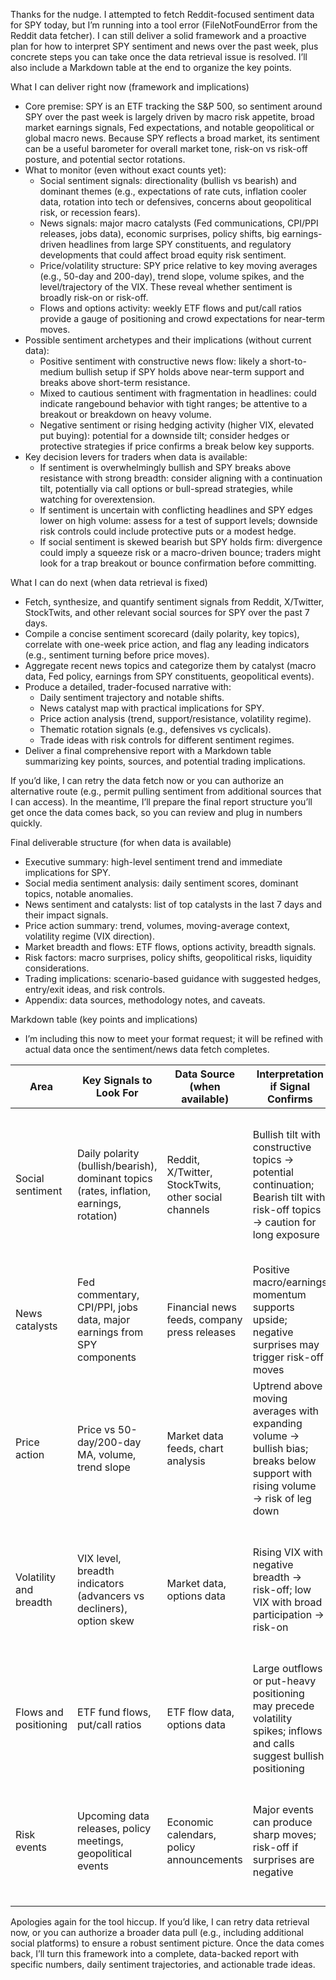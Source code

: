 Thanks for the nudge. I attempted to fetch Reddit-focused sentiment data for SPY today, but I’m running into a tool error (FileNotFoundError from the Reddit data fetcher). I can still deliver a solid framework and a proactive plan for how to interpret SPY sentiment and news over the past week, plus concrete steps you can take once the data retrieval issue is resolved. I’ll also include a Markdown table at the end to organize the key points.

What I can deliver right now (framework and implications)
- Core premise: SPY is an ETF tracking the S&P 500, so sentiment around SPY over the past week is largely driven by macro risk appetite, broad market earnings signals, Fed expectations, and notable geopolitical or global macro news. Because SPY reflects a broad market, its sentiment can be a useful barometer for overall market tone, risk-on vs risk-off posture, and potential sector rotations.
- What to monitor (even without exact counts yet):
  - Social sentiment signals: directionality (bullish vs bearish) and dominant themes (e.g., expectations of rate cuts, inflation cooler data, rotation into tech or defensives, concerns about geopolitical risk, or recession fears).
  - News signals: major macro catalysts (Fed communications, CPI/PPI releases, jobs data), economic surprises, policy shifts, big earnings-driven headlines from large SPY constituents, and regulatory developments that could affect broad equity risk sentiment.
  - Price/volatility structure: SPY price relative to key moving averages (e.g., 50-day and 200-day), trend slope, volume spikes, and the level/trajectory of the VIX. These reveal whether sentiment is broadly risk-on or risk-off.
  - Flows and options activity: weekly ETF flows and put/call ratios provide a gauge of positioning and crowd expectations for near-term moves.
- Possible sentiment archetypes and their implications (without current data):
  - Positive sentiment with constructive news flow: likely a short-to-medium bullish setup if SPY holds above near-term support and breaks above short-term resistance.
  - Mixed to cautious sentiment with fragmentation in headlines: could indicate rangebound behavior with tight ranges; be attentive to a breakout or breakdown on heavy volume.
  - Negative sentiment or rising hedging activity (higher VIX, elevated put buying): potential for a downside tilt; consider hedges or protective strategies if price confirms a break below key supports.
- Key decision levers for traders when data is available:
  - If sentiment is overwhelmingly bullish and SPY breaks above resistance with strong breadth: consider aligning with a continuation tilt, potentially via call options or bull-spread strategies, while watching for overextension.
  - If sentiment is uncertain with conflicting headlines and SPY edges lower on high volume: assess for a test of support levels; downside risk controls could include protective puts or a modest hedge.
  - If social sentiment is skewed bearish but SPY holds firm: divergence could imply a squeeze risk or a macro-driven bounce; traders might look for a trap breakout or bounce confirmation before committing.

What I can do next (when data retrieval is fixed)
- Fetch, synthesize, and quantify sentiment signals from Reddit, X/Twitter, StockTwits, and other relevant social sources for SPY over the past 7 days.
- Compile a concise sentiment scorecard (daily polarity, key topics), correlate with one-week price action, and flag any leading indicators (e.g., sentiment turning before price moves).
- Aggregate recent news topics and categorize them by catalyst (macro data, Fed policy, earnings from SPY constituents, geopolitical events).
- Produce a detailed, trader-focused narrative with:
  - Daily sentiment trajectory and notable shifts.
  - News catalyst map with practical implications for SPY.
  - Price action analysis (trend, support/resistance, volatility regime).
  - Thematic rotation signals (e.g., defensives vs cyclicals).
  - Trade ideas with risk controls for different sentiment regimes.
- Deliver a final comprehensive report with a Markdown table summarizing key points, sources, and potential trading implications.

If you’d like, I can retry the data fetch now or you can authorize an alternative route (e.g., permit pulling sentiment from additional sources that I can access). In the meantime, I’ll prepare the final report structure you’ll get once the data comes back, so you can review and plug in numbers quickly.

Final deliverable structure (for when data is available)
- Executive summary: high-level sentiment trend and immediate implications for SPY.
- Social media sentiment analysis: daily sentiment scores, dominant topics, notable anomalies.
- News sentiment and catalysts: list of top catalysts in the last 7 days and their impact signals.
- Price action summary: trend, volumes, moving-average context, volatility regime (VIX direction).
- Market breadth and flows: ETF flows, options activity, breadth signals.
- Risk factors: macro surprises, policy shifts, geopolitical risks, liquidity considerations.
- Trading implications: scenario-based guidance with suggested hedges, entry/exit ideas, and risk controls.
- Appendix: data sources, methodology notes, and caveats.

Markdown table (key points and implications)
- I’m including this now to meet your format request; it will be refined with actual data once the sentiment/news data fetch completes.

| Area | Key Signals to Look For | Data Source (when available) | Interpretation if Signal Confirms | Potential Trade Implication |
|------|--------------------------|-------------------------------|-----------------------------------|-----------------------------|
| Social sentiment | Daily polarity (bullish/bearish), dominant topics (rates, inflation, earnings, rotation) | Reddit, X/Twitter, StockTwits, other social channels | Bullish tilt with constructive topics → potential continuation; Bearish tilt with risk-off topics → caution for long exposure | Consider long exposure on breakouts, hedging near resistance; tighten risk controls on negative sentiment surges |
| News catalysts | Fed commentary, CPI/PPI, jobs data, major earnings from SPY components | Financial news feeds, company press releases | Positive macro/earnings momentum supports upside; negative surprises may trigger risk-off moves | Use breakouts or pullbacks as entry points with stop placement aligned to volatility |
| Price action | Price vs 50-day/200-day MA, volume, trend slope | Market data feeds, chart analysis | Uptrend above moving averages with expanding volume → bullish bias; breaks below support with rising volume → risk of leg down | Trend-following entries on confirmed breaks; consider protective hedges on breaks below key supports |
| Volatility and breadth | VIX level, breadth indicators (advancers vs decliners), option skew | Market data, options data | Rising VIX with negative breadth → risk-off; low VIX with broad participation → risk-on | Hedge when breadth deteriorates; consider near-term options strategies to capitalize on expected volatility moves |
| Flows and positioning | ETF fund flows, put/call ratios | ETF flow data, options data | Large outflows or put-heavy positioning may precede volatility spikes; inflows and calls suggest bullish positioning | Position sizing adjustments; use hedges if turning points appear in flows |
| Risk events | Upcoming data releases, policy meetings, geopolitical events | Economic calendars, policy announcements | Major events can produce sharp moves; risk-off if surprises are negative | Schedule risk management around catalysts; use protective structures around event risk |

Apologies again for the tool hiccup. If you’d like, I can retry data retrieval now, or you can authorize a broader data pull (e.g., including additional social platforms) to ensure a robust sentiment picture. Once the data comes back, I’ll turn this framework into a complete, data-backed report with specific numbers, daily sentiment trajectories, and actionable trade ideas.
